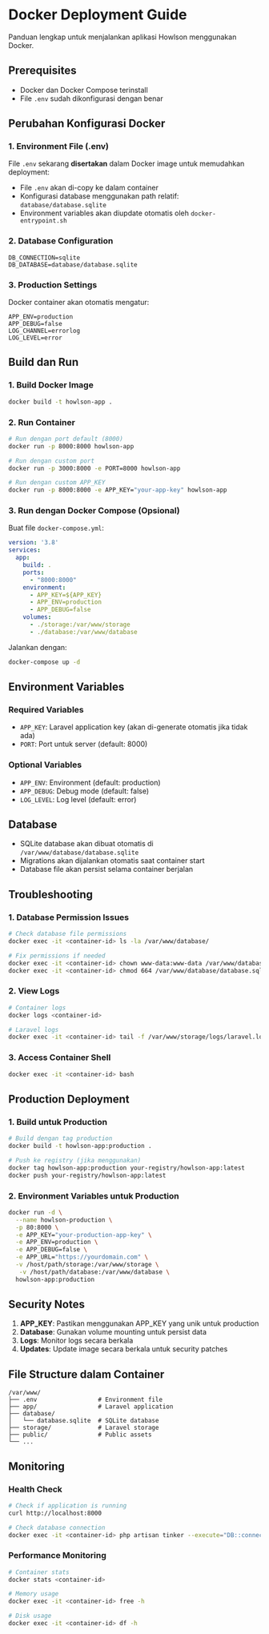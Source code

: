 # Docker Deployment Guide

Panduan lengkap untuk menjalankan aplikasi Howlson menggunakan Docker.

## Prerequisites

- Docker dan Docker Compose terinstall
- File `.env` sudah dikonfigurasi dengan benar

## Perubahan Konfigurasi Docker

### 1. Environment File (.env)

File `.env` sekarang **disertakan** dalam Docker image untuk memudahkan deployment:

- File `.env` akan di-copy ke dalam container
- Konfigurasi database menggunakan path relatif: `database/database.sqlite`
- Environment variables akan diupdate otomatis oleh `docker-entrypoint.sh`

### 2. Database Configuration

```env
DB_CONNECTION=sqlite
DB_DATABASE=database/database.sqlite
```

### 3. Production Settings

Docker container akan otomatis mengatur:

```env
APP_ENV=production
APP_DEBUG=false
LOG_CHANNEL=errorlog
LOG_LEVEL=error
```

## Build dan Run

### 1. Build Docker Image

```bash
docker build -t howlson-app .
```

### 2. Run Container

```bash
# Run dengan port default (8000)
docker run -p 8000:8000 howlson-app

# Run dengan custom port
docker run -p 3000:8000 -e PORT=8000 howlson-app

# Run dengan custom APP_KEY
docker run -p 8000:8000 -e APP_KEY="your-app-key" howlson-app
```

### 3. Run dengan Docker Compose (Opsional)

Buat file `docker-compose.yml`:

```yaml
version: '3.8'
services:
  app:
    build: .
    ports:
      - "8000:8000"
    environment:
      - APP_KEY=${APP_KEY}
      - APP_ENV=production
      - APP_DEBUG=false
    volumes:
      - ./storage:/var/www/storage
      - ./database:/var/www/database
```

Jalankan dengan:

```bash
docker-compose up -d
```

## Environment Variables

### Required Variables

- `APP_KEY`: Laravel application key (akan di-generate otomatis jika tidak ada)
- `PORT`: Port untuk server (default: 8000)

### Optional Variables

- `APP_ENV`: Environment (default: production)
- `APP_DEBUG`: Debug mode (default: false)
- `LOG_LEVEL`: Log level (default: error)

## Database

- SQLite database akan dibuat otomatis di `/var/www/database/database.sqlite`
- Migrations akan dijalankan otomatis saat container start
- Database file akan persist selama container berjalan

## Troubleshooting

### 1. Database Permission Issues

```bash
# Check database file permissions
docker exec -it <container-id> ls -la /var/www/database/

# Fix permissions if needed
docker exec -it <container-id> chown www-data:www-data /var/www/database/database.sqlite
docker exec -it <container-id> chmod 664 /var/www/database/database.sqlite
```

### 2. View Logs

```bash
# Container logs
docker logs <container-id>

# Laravel logs
docker exec -it <container-id> tail -f /var/www/storage/logs/laravel.log
```

### 3. Access Container Shell

```bash
docker exec -it <container-id> bash
```

## Production Deployment

### 1. Build untuk Production

```bash
# Build dengan tag production
docker build -t howlson-app:production .

# Push ke registry (jika menggunakan)
docker tag howlson-app:production your-registry/howlson-app:latest
docker push your-registry/howlson-app:latest
```

### 2. Environment Variables untuk Production

```bash
docker run -d \
  --name howlson-production \
  -p 80:8000 \
  -e APP_KEY="your-production-app-key" \
  -e APP_ENV=production \
  -e APP_DEBUG=false \
  -e APP_URL="https://yourdomain.com" \
  -v /host/path/storage:/var/www/storage \
   -v /host/path/database:/var/www/database \
  howlson-app:production
```

## Security Notes

1. **APP_KEY**: Pastikan menggunakan APP_KEY yang unik untuk production
2. **Database**: Gunakan volume mounting untuk persist data
3. **Logs**: Monitor logs secara berkala
4. **Updates**: Update image secara berkala untuk security patches

## File Structure dalam Container

```
/var/www/
├── .env                 # Environment file
├── app/                 # Laravel application
├── database/
│   └── database.sqlite  # SQLite database
├── storage/             # Laravel storage
├── public/              # Public assets
└── ...
```

## Monitoring

### Health Check

```bash
# Check if application is running
curl http://localhost:8000

# Check database connection
docker exec -it <container-id> php artisan tinker --execute="DB::connection()->getPdo();"
```

### Performance Monitoring

```bash
# Container stats
docker stats <container-id>

# Memory usage
docker exec -it <container-id> free -h

# Disk usage
docker exec -it <container-id> df -h
```